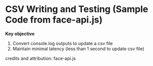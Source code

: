 # CSV Writing and Testing (Sample Code from face-api.js)
**Key objective**
1. Convert console.log outputs to update a csv file 
2. Maintain minimal latency (less than 1 second to update csv file)




credits and attribution: face-api.js